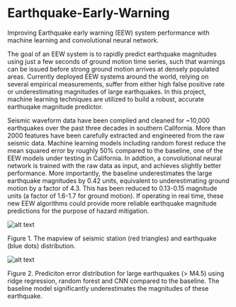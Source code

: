 # Earthquake-Early-Warning
Improving Earthquake early warning (EEW) system performance with machine learning and convolutional neural network.

The goal of an EEW system is to rapidly predict earthquake magnitudes using just a few seconds of ground motion time series, such that warnings can be issued before strong ground motion arrives at densely populated areas. Currently deployed EEW systems around the world, relying on several empirical measurements, suffer from either high false positive rate or underestimating magnitudes of large earthquakes. In this project, machine learning techniques are utilized to build a robust, accurate earthuqake magnitude predictor. 

Seismic waveform data have been complied and cleaned for ~10,000 earthquakes over the past three decades in southern California. More than 2000 features have been carefully extracted and engineered from the raw seismic data. Machine learning models including random forest reduce the mean squared error by roughly 50% compared to the baseline, one of the EEW models under testing in California. In addtion, a convolutional neural network is trained with the raw data as input, and achieves slightly better performance. More importantly, the baseline underestimates the large earthquake magnitudes by 0.42 units, equivalent to underestimating ground motion by a factor of 4.3. This has been reduced to 0.13-0.15 magnitude units (a factor of 1.6-1.7 for ground motion). If operating in real time, these new EEW algorithms could provide more reliable earthquake magnitude predictions for the purpose of hazard mitigation.

![alt text](https://user-images.githubusercontent.com/28737912/29937854-e55783be-8e54-11e7-9ee7-021c398884d2.png)

Figure 1. The mapview of seismic station (red triangles) and earthquake (blue dots) distribution.

![alt text](https://user-images.githubusercontent.com/28737912/30614845-df9a5fa4-9d5a-11e7-928c-e51c94dcdddb.png) 

Figure 2. Prediciton error distribution for large earthquakes (> M4.5) using ridge regression, random forest and CNN compared to the baseline. The baseline model significantly underestimates the magnitudes of these earthquake. 
